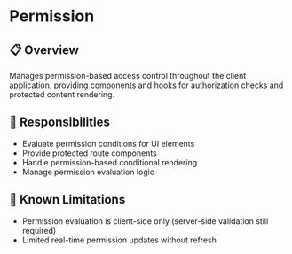 # Permission

## 📋 Overview
Manages permission-based access control throughout the client application, providing components and hooks for authorization checks and protected content rendering.

## 🎯 Responsibilities
- Evaluate permission conditions for UI elements
- Provide protected route components
- Handle permission-based conditional rendering
- Manage permission evaluation logic

## 🚧 Known Limitations
- Permission evaluation is client-side only (server-side validation still required)
- Limited real-time permission updates without refresh
